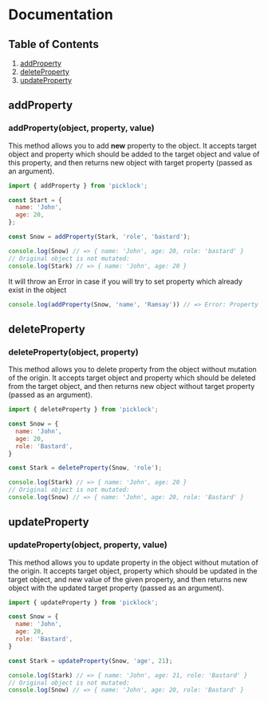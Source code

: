 # Documentation

## Table of Contents

1. [addProperty](#addProperty)
1. [deleteProperty](#deleteProperty)
1. [updateProperty](#updateProperty)


## addProperty
### addProperty(object, property, value)
This method allows you to add **new** property to the object.
It accepts target object and property which should be added to the target object and value of this property, and then returns new object with target property (passed as an argument).

```javascript
import { addProperty } from 'picklock';

const Start = {
  name: 'John',
  age: 20,
};

const Snow = addProperty(Stark, 'role', 'bastard');

console.log(Snow) // => { name: 'John', age: 20, role: 'bastard' }
// Original object is not mutated:
console.log(Stark) // => { name: 'John', age: 20 }
```

It will throw an Error in case if you will try to set property which already exist in the object

```javascript
console.log(addProperty(Snow, 'name', 'Ramsay')) // => Error: Property 'name' already exists in target Object!
```



## deleteProperty
### deleteProperty(object, property)

This method allows you to delete property from the object without mutation of the origin.
It accepts target object and property which should be deleted from the target object, and then returns new object without target property (passed as an argument).
```javascript
import { deleteProperty } from 'picklock';

const Snow = {
  name: 'John',
  age: 20,
  role: 'Bastard',
}

const Stark = deleteProperty(Snow, 'role');

console.log(Stark) // => { name: 'John', age: 20 }
// Original object is not mutated:
console.log(Snow) // => { name: 'John', age: 20, role: 'Bastard' }
```



## updateProperty
### updateProperty(object, property, value)

This method allows you to update property in the object without mutation of the origin.
It accepts target object, property which should be updated in the target object, and new value of the given property, and then returns new object with the updated target property (passed as an argument).
```javascript
import { updateProperty } from 'picklock';

const Snow = {
  name: 'John',
  age: 20,
  role: 'Bastard',
}

const Stark = updateProperty(Snow, 'age', 21);

console.log(Stark) // => { name: 'John', age: 21, role: 'Bastard' }
// Original object is not mutated:
console.log(Snow) // => { name: 'John', age: 20, role: 'Bastard' }
```
